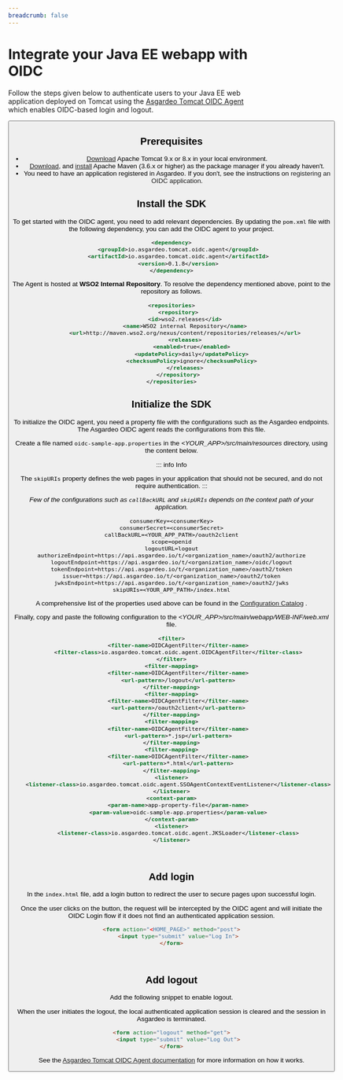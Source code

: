 ```yaml
---
breadcrumb: false
---
```


# Integrate your Java EE webapp with OIDC

Follow the steps given below to authenticate users to your Java EE web application deployed on Tomcat using the [Asgardeo Tomcat OIDC Agent](https://github.com/asgardeo/asgardeo-tomcat-oidc-agent) which enables OIDC-based login and logout.

<Button
    buttonType='grey-outlined-icon'
    buttonText='Try out the sample app'
    startIconPath='images/technologies/java-logo.svg'
    buttonPath='/get-started/try-samples/qsg-oidc-webapp-java-ee'
/>

## Prerequisites
- [Download](https://tomcat.apache.org/tomcat-9.0-doc/) Apache Tomcat 9.x or 8.x in your local environment.
- [Download](https://maven.apache.org/download.cgi), and [install](https://maven.apache.org/install.html) Apache Maven (3.6.x or higher) as the package manager if you already haven't.
- You need to have an application registered in Asgardeo. If you don't, see the instructions on <a :href="$withBase('/guides/applications/register-oidc-web-app')">registering an OIDC application</a>.

## Install the SDK

To get started with the OIDC agent, you need to add relevant dependencies. By updating the `pom.xml` file with the following dependency, you can add the OIDC agent to your project.

```xml no-line-numbers
<dependency>
    <groupId>io.asgardeo.tomcat.oidc.agent</groupId>
    <artifactId>io.asgardeo.tomcat.oidc.agent</artifactId>
    <version>0.1.8</version>
</dependency>
```

The Agent is hosted at **WSO2 Internal Repository**. To resolve the dependency mentioned above, point to the repository as follows.

```xml no-line-numbers
<repositories>
    <repository>
        <id>wso2.releases</id>
        <name>WSO2 internal Repository</name>
        <url>http://maven.wso2.org/nexus/content/repositories/releases/</url>
        <releases>
            <enabled>true</enabled>
            <updatePolicy>daily</updatePolicy>
            <checksumPolicy>ignore</checksumPolicy>
        </releases>
    </repository>
</repositories>
```

## Initialize the SDK

To initialize the OIDC agent, you need a property file with the configurations such as the Asgardeo endpoints. The Asgardeo OIDC agent reads the configurations from this file.

Create a file named `oidc-sample-app.properties` in the _<YOUR_APP>/src/main/resources_ directory, using the content
below.

::: info Info

The `skipURIs` property defines the web pages in your application that should not be secured, and do not require
authentication.
:::

_Few of the configurations such as `callBackURL` and `skipURIs` depends on the context path of your application._

```  no-line-numbers
consumerKey=<consumerKey>
consumerSecret=<consumerSecret>
callBackURL=<YOUR_APP_PATH>/oauth2client
scope=openid
logoutURL=logout
authorizeEndpoint=https://api.asgardeo.io/t/<organization_name>/oauth2/authorize
logoutEndpoint=https://api.asgardeo.io/t/<organization_name>/oidc/logout
tokenEndpoint=https://api.asgardeo.io/t/<organization_name>/oauth2/token
issuer=https://api.asgardeo.io/t/<organization_name>/oauth2/token
jwksEndpoint=https://api.asgardeo.io/t/<organization_name>/oauth2/jwks
skipURIs=<YOUR_APP_PATH>/index.html
```

A comprehensive list of the properties used above can be found in
the [Configuration Catalog](https://github.com/asgardeo/asgardeo-tomcat-oidc-agent/blob/master/io.asgardeo.tomcat.oidc.sample/src/main/resources/configuration-catalog.md)
.

Finally, copy and paste the following configuration to the _<YOUR_APP>/src/main/webapp/WEB-INF/web.xml_ file.

```xml no-line-numbers
<filter>
    <filter-name>OIDCAgentFilter</filter-name>
    <filter-class>io.asgardeo.tomcat.oidc.agent.OIDCAgentFilter</filter-class>
</filter>
<filter-mapping>
    <filter-name>OIDCAgentFilter</filter-name>
    <url-pattern>/logout</url-pattern>
</filter-mapping>
<filter-mapping>
    <filter-name>OIDCAgentFilter</filter-name>
    <url-pattern>/oauth2client</url-pattern>
</filter-mapping>
<filter-mapping>
    <filter-name>OIDCAgentFilter</filter-name>
    <url-pattern>*.jsp</url-pattern>
</filter-mapping>
<filter-mapping>
    <filter-name>OIDCAgentFilter</filter-name>
    <url-pattern>*.html</url-pattern>
</filter-mapping>
<listener>
    <listener-class>io.asgardeo.tomcat.oidc.agent.SSOAgentContextEventListener</listener-class>
</listener>
<context-param>
    <param-name>app-property-file</param-name>
    <param-value>oidc-sample-app.properties</param-value>
</context-param>
<listener>
    <listener-class>io.asgardeo.tomcat.oidc.agent.JKSLoader</listener-class>
</listener>
```

<br>

## Add login

In the `index.html` file, add a login button to redirect the user to secure pages upon successful login.

Once the user clicks on the button, the request will be intercepted by the OIDC agent and will initiate the OIDC Login
flow if it does not find an authenticated application session.

```html
<form action="<HOME_PAGE>" method="post">
    <input type="submit" value="Log In">
</form>
```

<br>

## Add logout

Add the following snippet to enable logout.

When the user initiates the logout, the local authenticated application session is cleared and the session in Asgardeo
is terminated.

```html
<form action="logout" method="get">
    <input type="submit" value="Log Out">
</form>
```

See the [Asgardeo Tomcat OIDC Agent documentation](https://github.com/asgardeo/asgardeo-tomcat-oidc-agent#how-it-works) for more information on how it works.
